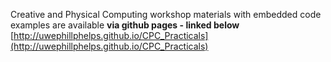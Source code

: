 Creative and Physical Computing workshop materials with embedded code examples are available **via github pages - linked below**
[http://uwephillphelps.github.io/CPC_Practicals](http://uwephillphelps.github.io/CPC_Practicals)
